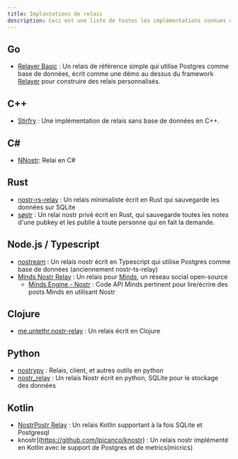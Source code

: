 ```yaml
---
title: Implantations de relais
description: Ceci est une liste de toutes les implémentations connues de la spécification du relais Nostr. Vous n'avez besoin de cette liste que si vous avez l'intention de faire fonctionner un relais vous-même. Les relais sont (jusqu'à présent) agnostiques en termes d'applications. Vous pouvez le faire fonctionner ou utiliser l'une ou l'autre des instances publiques.
---
```


## Go

- [Relayer Basic](https://github.com/fiatjaf/relayer/tree/master/examples/basic) : Un relais de référence simple qui utilise Postgres comme base de données, écrit comme une démo au dessus du framework [Relayer](https://github.com/fiatjaf/relayer) pour construire des relais personnalisés.

## C++

- [Stirfry](https://github.com/hoytech/strfry) : Une implémentation de relais sans base de données en C++.

## C#

-   [NNostr](https://github.com/Kukks/NNostr): Relai en C#

## Rust

- [nostr-rs-relay](https://sr.ht/~gheartsfield/nostr-rs-relay/) : Un relais minimaliste écrit en Rust qui sauvegarde les données sur SQLite
- [søstr](https://github.com/metasikander/s0str) : Un relai nostr privé écrit en Rust, qui sauvegarde toutes les notes d'une pubkey et les publie à toute personne qui en fait la demande.

## Node.js / Typescript

- [nostream](https://github.com/Cameri/nostream) : Un relais nostr écrit en Typescript qui utilise Postgres comme base de données (anciennement nostr-ts-relay)
- [Minds Nostr Relay](https://gitlab.com/minds/infrastructure/nostr-relay) : Un relais pour [Minds](https://www.minds.com), un réseau social open-source
    - [Minds Engine - Nostr](https://gitlab.com/minds/engine/-/tree/master/Core/Nostr) : Code API Minds pertinent pour lire/écrire des posts Minds en utilisant Nostr

## Clojure

- [me.untethr.nostr-relay](https://github.com/atdixon/me.untethr.nostr-relay) : Un relais écrit en Clojure

## Python
- [nostrypy](https://github.com/monty888/nostrpy) : Relais, client, et autres outils en python
- [nostr_relay](https://code.pobblelabs.org/fossil/nostr_relay/) : Un relais Nostr écrit en python, SQLite pour le stockage des données

## Kotlin

- [NostrPostr Relay](https://github.com/Giszmo/NostrPostr/tree/master/NostrRelay) : Un relais Kotlin supportant à la fois SQLite et Postgresql
- knostr](https://github.com/lpicanco/knostr) : Un relais nostr implémenté en Kotlin avec le support de Postgres et de metrics(micrics)
